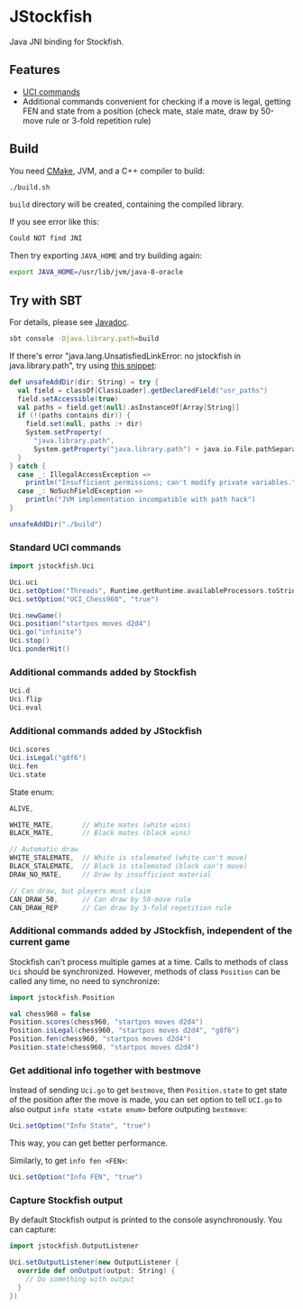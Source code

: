 # JStockfish

Java JNI binding for Stockfish.

## Features

* [UCI commands](https://github.com/ngocdaothanh/JStockfish/blob/jni/engine-interface.txt)
* Additional commands convenient for checking if a move is legal, getting FEN
  and state from a position (check mate, stale mate, draw by 50-move rule or
  3-fold repetition rule)

## Build

You need [CMake](http://www.cmake.org/), JVM, and a C++ compiler to build:

```sh
./build.sh
```

`build` directory will be created, containing the compiled library.

If you see error like this:

```sh
Could NOT find JNI
```

Then try exporting `JAVA_HOME` and try building again:

```sh
export JAVA_HOME=/usr/lib/jvm/java-8-oracle
```

## Try with SBT

For details, please see [Javadoc](http://ngocdaothanh.github.io/JStockfish/).

```sh
sbt console -Djava.library.path=build
```

If there's error
"java.lang.UnsatisfiedLinkError: no jstockfish in java.library.path",
try using [this snippet](http://www.scala-lang.org/old/node/7542):

```scala
def unsafeAddDir(dir: String) = try {
  val field = classOf[ClassLoader].getDeclaredField("usr_paths")
  field.setAccessible(true)
  val paths = field.get(null).asInstanceOf[Array[String]]
  if (!(paths contains dir)) {
    field.set(null, paths :+ dir)
    System.setProperty(
      "java.library.path",
      System.getProperty("java.library.path") + java.io.File.pathSeparator + dir)
  }
} catch {
  case _: IllegalAccessException =>
    println("Insufficient permissions; can't modify private variables.")
  case _: NoSuchFieldException =>
    println("JVM implementation incompatible with path hack")
}

unsafeAddDir("./build")
```

### Standard UCI commands

```scala
import jstockfish.Uci

Uci.uci
Uci.setOption("Threads", Runtime.getRuntime.availableProcessors.toString)
Uci.setOption("UCI_Chess960", "true")

Uci.newGame()
Uci.position("startpos moves d2d4")
Uci.go("infinite")
Uci.stop()
Uci.ponderHit()
```

### Additional commands added by Stockfish

```scala
Uci.d
Uci.flip
Uci.eval
```

### Additional commands added by JStockfish

```scala
Uci.scores
Uci.isLegal("g8f6")
Uci.fen
Uci.state
```

State enum:

```java
ALIVE,

WHITE_MATE,       // White mates (white wins)
BLACK_MATE,       // Black mates (black wins)

// Automatic draw
WHITE_STALEMATE,  // White is stalemated (white can't move)
BLACK_STALEMATE,  // Black is stalemated (black can't move)
DRAW_NO_MATE,     // Draw by insufficient material

// Can draw, but players must claim
CAN_DRAW_50,      // Can draw by 50-move rule
CAN_DRAW_REP      // Can draw by 3-fold repetition rule
```

### Additional commands added by JStockfish, independent of the current game

Stockfish can't process multiple games at a time. Calls to methods of class
`Uci` should be synchronized. However, methods of class `Position` can be called
any time, no need to synchronize:

```scala
import jstockfish.Position

val chess960 = false
Position.scores(chess960, "startpos moves d2d4")
Position.isLegal(chess960, "startpos moves d2d4", "g8f6")
Position.fen(chess960, "startpos moves d2d4")
Position.state(chess960, "startpos moves d2d4")
```

### Get additional info together with bestmove

Instead of sending `Uci.go` to get `bestmove`, then `Position.state` to get
state of the position after the move is made, you can set option to tell `UCI.go`
to also output `info state <state enum>` before outputing `bestmove`:

```scala
Uci.setOption("Info State", "true")
```

This way, you can get better performance.

Similarly, to get `info fen <FEN>`:

```scala
Uci.setOption("Info FEN", "true")
```

### Capture Stockfish output

By default Stockfish output is printed to the console asynchronously.
You can capture:

```scala
import jstockfish.OutputListener

Uci.setOutputListener(new OutputListener {
  override def onOutput(output: String) {
    // Do something with output
  }
})
```
